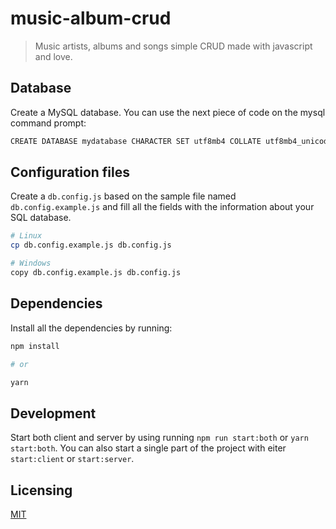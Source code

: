 # music-album-crud

> Music artists, albums and songs simple CRUD made with javascript and love.

## Database
Create a MySQL database. You can use the next piece of code on the mysql command prompt:

```bash
CREATE DATABASE mydatabase CHARACTER SET utf8mb4 COLLATE utf8mb4_unicode_ci;
```

## Configuration files
Create a `db.config.js` based on the sample file named `db.config.example.js` and fill all the fields with the information about your SQL database.

```bash
# Linux
cp db.config.example.js db.config.js

# Windows
copy db.config.example.js db.config.js
```

## Dependencies
Install all the dependencies by running:

```bash
npm install

# or

yarn
```

## Development
Start both client and server by using running `npm run start:both` or `yarn start:both`. You can also start a single part of the project with eiter `start:client` or `start:server`.

## Licensing

[MIT](LICENSE)

